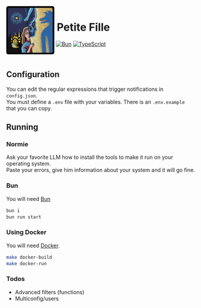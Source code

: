 <img align="left" width="128" height="128" src="./icon.webp" alt="" />

# ​ Petite Fille

​ [![Bun](https://img.shields.io/badge/Bun-000?style=solid&logo=bun&logoColor=fff)](https://bun.sh/) [![TypeScript](https://img.shields.io/badge/Typescript-%23007ACC.svg?style=solid&logo=typescript&logoColor=fff)](https://www.typescriptlang.org)

<br>

## Configuration

You can edit the regular expressions that trigger notifications in `config.json`.  
You must define a `.env` file with your variables. There is an `.env.example` that you can copy.

## Running

### Normie

Ask your favorite LLM how to install the tools to make it run on your operating system.  
Paste your errors, give him information about your system and it will go fine.

### Bun
You will need [Bun](https://bun.sh/)
```bash
bun i
bun run start
```

### Using Docker
You will need [Docker](https://docker.com/).
```bash
make docker-build
make docker-run
```

### Todos

- Advanced filters (functions)
- Multiconfig/users